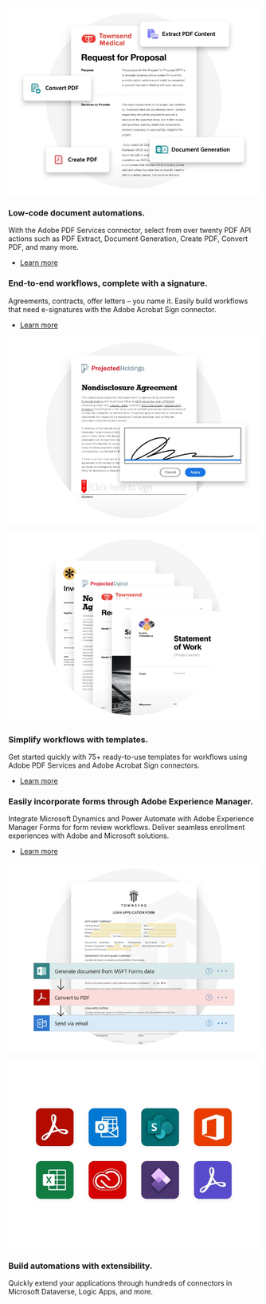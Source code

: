 <TextBlock slots="image, heading,text,buttons" theme="lightest" headerElementType="h2" variantsTypePrimary='secondary' variantStyleFill = "outline"  homeZigZag className="home-zigzag-comp-padding Adobe-PDF-Services-API ms-zigzag-cta-one zigzag-align"/>

![EMPTY_ALT](../../images/lowCode_Image_Desktop.jpg)

### Low-code document automations.

With the Adobe PDF Services connector, select from over twenty PDF API actions such as PDF Extract, Document Generation, Create PDF, Convert PDF, and many more.

- [Learn more](https://docs.microsoft.com/en-us/connectors/adobepdftools/)


<TextBlock slots="heading,text,buttons,image" theme="lightest" headerElementType="h2" variantsTypePrimary='secondary' variantStyleFill = "outline"   homeZigZag className="home-zigzag-comp-padding Adobe-PDF-Services-API ms-zigzag-cta-two zigzag-align"/>

### End-to-end workflows, complete with a signature.

Agreements, contracts, offer letters – you name it. Easily build workflows that need e-signatures with the Adobe Acrobat Sign connector.


- [Learn more](https://powerautomate.microsoft.com/en-us/connectors/details/shared_adobesign/adobe-sign)

![EMPTY_ALT](../../images/endToEnd_Image_Desktop.jpg)


<TextBlock slots="image, heading,text,buttons" theme="lightest" headerElementType="h2" variantsTypePrimary='secondary' variantStyleFill = "outline"  homeZigZag className="home-zigzag-comp-padding Adobe-PDF-Services-API ms-zigzag-cta-three zigzag-align"/>

![EMPTY_ALT](../../images/simplify_Image_Desktop.jpg)

### Simplify workflows with templates.

Get started quickly with 75+ ready-to-use templates for workflows using Adobe PDF Services and Adobe Acrobat Sign connectors.

- [Learn more](https://powerautomate.microsoft.com/en-US/connectors/details/shared_adobepdftools/adobe-pdf-services/)


<TextBlock slots="heading,text,buttons,image" theme="lightest" headerElementType="h2" variantsTypePrimary='secondary' variantStyleFill = "outline"  homeZigZag className="home-zigzag-comp-padding Adobe-PDF-Services-API ms-zigzag-cta-four zigzag-align"/>

### Easily incorporate forms through Adobe Experience Manager.

Integrate Microsoft Dynamics and Power Automate with Adobe Experience Manager Forms for form review workflows. Deliver seamless enrollment experiences with Adobe and Microsoft solutions.

- [Learn more](https://experienceleague.adobe.com/docs/experience-manager-learn/cloud-service/forms/forms-cs-and-power-automate/integrate-formscs-power-automate.html?lang=en)

![EMPTY_ALT](../../images/forms_Image_Desktop.jpg)


<TextBlock slots="image, heading,text" theme="lightest" headerElementType="h2" variantsTypePrimary='secondary' variantStyleFill = "outline"  homeZigZag className="home-zigzag-comp-padding Adobe-PDF-Services-API ms-zigzag-cta-five zigzag-align"/>

![EMPTY_ALT](../../images/api_Image_Desktop.jpg)

### Build automations with extensibility.

Quickly extend your applications through hundreds of connectors in Microsoft Dataverse, Logic Apps, and more.